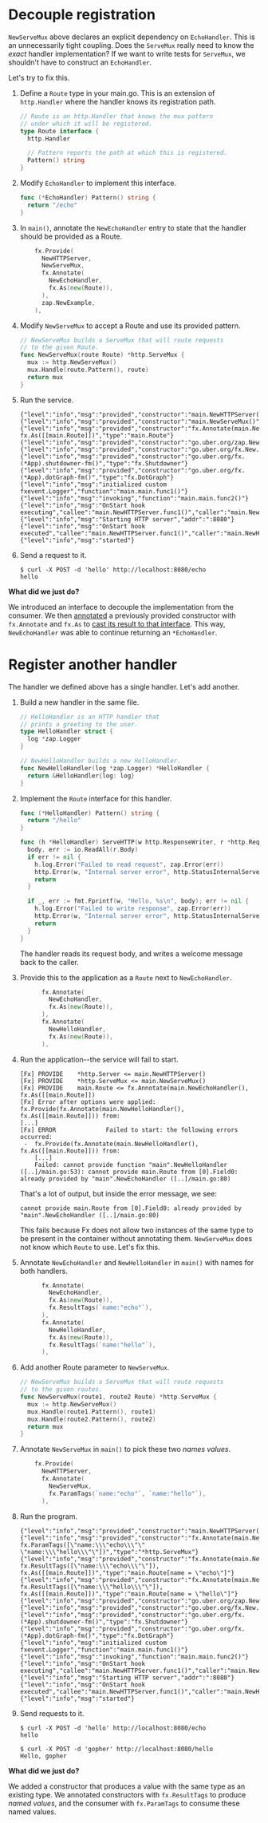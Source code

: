 # Decouple registration

`NewServeMux` above declares an explicit dependency on `EchoHandler`.
This is an unnecessarily tight coupling.
Does the `ServeMux` really need to know the *exact* handler implementation?
If we want to write tests for `ServeMux`,
we shouldn't have to construct an `EchoHandler`.

Let's try to fix this.

1. Define a `Route` type in your main.go.
   This is an extension of `http.Handler` where the handler knows its
   registration path.

   ```go mdox-exec='region ex/get-started/05-registration/main.go route'
   // Route is an http.Handler that knows the mux pattern
   // under which it will be registered.
   type Route interface {
     http.Handler

     // Pattern reports the path at which this is registered.
     Pattern() string
   }
   ```

2. Modify `EchoHandler` to implement this interface.

   ```go mdox-exec='region ex/get-started/05-registration/main.go echo-pattern'
   func (*EchoHandler) Pattern() string {
     return "/echo"
   }
   ```

3. In `main()`, annotate the `NewEchoHandler` entry to state that the handler
   should be provided as a Route.

   ```go mdox-exec='region ex/get-started/05-registration/main.go provides'
       fx.Provide(
         NewHTTPServer,
         NewServeMux,
         fx.Annotate(
           NewEchoHandler,
           fx.As(new(Route)),
         ),
         zap.NewExample,
       ),
   ```

4. Modify `NewServeMux` to accept a Route and use its provided pattern.

   ```go mdox-exec='region ex/get-started/05-registration/main.go mux'
   // NewServeMux builds a ServeMux that will route requests
   // to the given Route.
   func NewServeMux(route Route) *http.ServeMux {
     mux := http.NewServeMux()
     mux.Handle(route.Pattern(), route)
     return mux
   }
   ```

5. Run the service.

   ```
   {"level":"info","msg":"provided","constructor":"main.NewHTTPServer()","type":"*http.Server"}
   {"level":"info","msg":"provided","constructor":"main.NewServeMux()","type":"*http.ServeMux"}
   {"level":"info","msg":"provided","constructor":"fx.Annotate(main.NewEchoHandler(), fx.As([[main.Route]])","type":"main.Route"}
   {"level":"info","msg":"provided","constructor":"go.uber.org/zap.NewExample()","type":"*zap.Logger"}
   {"level":"info","msg":"provided","constructor":"go.uber.org/fx.New.func1()","type":"fx.Lifecycle"}
   {"level":"info","msg":"provided","constructor":"go.uber.org/fx.(*App).shutdowner-fm()","type":"fx.Shutdowner"}
   {"level":"info","msg":"provided","constructor":"go.uber.org/fx.(*App).dotGraph-fm()","type":"fx.DotGraph"}
   {"level":"info","msg":"initialized custom fxevent.Logger","function":"main.main.func1()"}
   {"level":"info","msg":"invoking","function":"main.main.func2()"}
   {"level":"info","msg":"OnStart hook executing","callee":"main.NewHTTPServer.func1()","caller":"main.NewHTTPServer"}
   {"level":"info","msg":"Starting HTTP server","addr":":8080"}
   {"level":"info","msg":"OnStart hook executed","callee":"main.NewHTTPServer.func1()","caller":"main.NewHTTPServer","runtime":"10.125µs"}
   {"level":"info","msg":"started"}
   ```

6. Send a request to it.

   ```shell
   $ curl -X POST -d 'hello' http://localhost:8080/echo
   hello
   ```

**What did we just do?**

We introduced an interface to decouple the implementation
from the consumer.
We then [annotated](../annotate.md) a previously provided constructor
with `fx.Annotate` and `fx.As`
to [cast its result to that interface](../annotate.md#casting-structs-to-interfaces).
This way, `NewEchoHandler` was able to continue returning an `*EchoHandler`.



# Register another handler

The handler we defined above has a single handler.
Let's add another.

1. Build a new handler in the same file.

   ```go mdox-exec='region ex/get-started/06-another-handler/main.go hello-init'
   // HelloHandler is an HTTP handler that
   // prints a greeting to the user.
   type HelloHandler struct {
     log *zap.Logger
   }

   // NewHelloHandler builds a new HelloHandler.
   func NewHelloHandler(log *zap.Logger) *HelloHandler {
     return &HelloHandler{log: log}
   }
   ```

2. Implement the `Route` interface for this handler.

   ```go mdox-exec='region ex/get-started/06-another-handler/main.go hello-methods'
   func (*HelloHandler) Pattern() string {
     return "/hello"
   }

   func (h *HelloHandler) ServeHTTP(w http.ResponseWriter, r *http.Request) {
     body, err := io.ReadAll(r.Body)
     if err != nil {
       h.log.Error("Failed to read request", zap.Error(err))
       http.Error(w, "Internal server error", http.StatusInternalServerError)
       return
     }

     if _, err := fmt.Fprintf(w, "Hello, %s\n", body); err != nil {
       h.log.Error("Failed to write response", zap.Error(err))
       http.Error(w, "Internal server error", http.StatusInternalServerError)
       return
     }
   }
   ```

   The handler reads its request body,
   and writes a welcome message back to the caller.

3. Provide this to the application as a `Route` next to `NewEchoHandler`.

   ```go mdox-exec='region ex/get-started/06-another-handler/main.go hello-provide-partial'
         fx.Annotate(
           NewEchoHandler,
           fx.As(new(Route)),
         ),
         fx.Annotate(
           NewHelloHandler,
           fx.As(new(Route)),
         ),
   ```

4. Run the application--the service will fail to start.

   ```
   [Fx] PROVIDE    *http.Server <= main.NewHTTPServer()
   [Fx] PROVIDE    *http.ServeMux <= main.NewServeMux()
   [Fx] PROVIDE    main.Route <= fx.Annotate(main.NewEchoHandler(), fx.As([[main.Route]])
   [Fx] Error after options were applied: fx.Provide(fx.Annotate(main.NewHelloHandler(), fx.As([[main.Route]])) from:
   [...]
   [Fx] ERROR              Failed to start: the following errors occurred:
    -  fx.Provide(fx.Annotate(main.NewHelloHandler(), fx.As([[main.Route]])) from:
       [...]
       Failed: cannot provide function "main".NewHelloHandler ([..]/main.go:53): cannot provide main.Route from [0].Field0: already provided by "main".NewEchoHandler ([..]/main.go:80)
   ```

   That's a lot of output, but inside the error message, we see:

   ```
   cannot provide main.Route from [0].Field0: already provided by "main".NewEchoHandler ([..]/main.go:80)
   ```

   This fails because Fx does not allow two instances of the same type
   to be present in the container without annotating them.
   `NewServeMux` does not know which `Route` to use. Let's fix this.

5. Annotate `NewEchoHandler` and `NewHelloHandler` in `main()` with names for
   both handlers.

   ```go mdox-exec='region ex/get-started/06-another-handler/main.go route-provides'
         fx.Annotate(
           NewEchoHandler,
           fx.As(new(Route)),
           fx.ResultTags(`name:"echo"`),
         ),
         fx.Annotate(
           NewHelloHandler,
           fx.As(new(Route)),
           fx.ResultTags(`name:"hello"`),
         ),
   ```

6. Add another Route parameter to `NewServeMux`.

   ```go mdox-exec='region ex/get-started/06-another-handler/main.go mux'
   // NewServeMux builds a ServeMux that will route requests
   // to the given routes.
   func NewServeMux(route1, route2 Route) *http.ServeMux {
     mux := http.NewServeMux()
     mux.Handle(route1.Pattern(), route1)
     mux.Handle(route2.Pattern(), route2)
     return mux
   }
   ```

7. Annotate `NewServeMux` in `main()` to pick these two *names values*.

   ```go mdox-exec='region ex/get-started/06-another-handler/main.go mux-provide'
       fx.Provide(
         NewHTTPServer,
         fx.Annotate(
           NewServeMux,
           fx.ParamTags(`name:"echo"`, `name:"hello"`),
         ),
   ```

8. Run the program.

   ```
   {"level":"info","msg":"provided","constructor":"main.NewHTTPServer()","type":"*http.Server"}
   {"level":"info","msg":"provided","constructor":"fx.Annotate(main.NewServeMux(), fx.ParamTags([\"name:\\\"echo\\\"\" \"name:\\\"hello\\\"\"])","type":"*http.ServeMux"}
   {"level":"info","msg":"provided","constructor":"fx.Annotate(main.NewEchoHandler(), fx.ResultTags([\"name:\\\"echo\\\"\"]), fx.As([[main.Route]])","type":"main.Route[name = \"echo\"]"}
   {"level":"info","msg":"provided","constructor":"fx.Annotate(main.NewHelloHandler(), fx.ResultTags([\"name:\\\"hello\\\"\"]), fx.As([[main.Route]])","type":"main.Route[name = \"hello\"]"}
   {"level":"info","msg":"provided","constructor":"go.uber.org/zap.NewExample()","type":"*zap.Logger"}
   {"level":"info","msg":"provided","constructor":"go.uber.org/fx.New.func1()","type":"fx.Lifecycle"}
   {"level":"info","msg":"provided","constructor":"go.uber.org/fx.(*App).shutdowner-fm()","type":"fx.Shutdowner"}
   {"level":"info","msg":"provided","constructor":"go.uber.org/fx.(*App).dotGraph-fm()","type":"fx.DotGraph"}
   {"level":"info","msg":"initialized custom fxevent.Logger","function":"main.main.func1()"}
   {"level":"info","msg":"invoking","function":"main.main.func2()"}
   {"level":"info","msg":"OnStart hook executing","callee":"main.NewHTTPServer.func1()","caller":"main.NewHTTPServer"}
   {"level":"info","msg":"Starting HTTP server","addr":":8080"}
   {"level":"info","msg":"OnStart hook executed","callee":"main.NewHTTPServer.func1()","caller":"main.NewHTTPServer","runtime":"56.334µs"}
   {"level":"info","msg":"started"}
   ```

9. Send requests to it.

   ```
   $ curl -X POST -d 'hello' http://localhost:8080/echo
   hello

   $ curl -X POST -d 'gopher' http://localhost:8080/hello
   Hello, gopher
   ```

**What did we just do?**

We added a constructor that produces a value
with the same type as an existing type.
We annotated constructors with `fx.ResultTags` to produce *named values*,
and the consumer with `fx.ParamTags` to consume these named values.